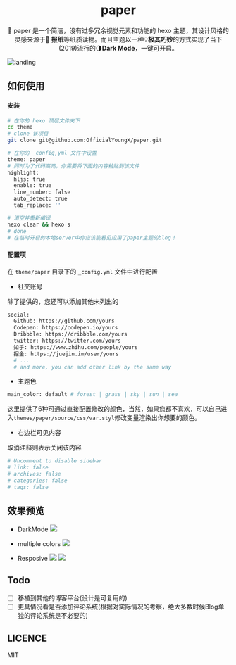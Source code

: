 <h1 align="center">paper</h1>

<p align="center">🎨 paper 是一个简洁，没有过多冗余视觉元素和功能的 hexo 主题，其设计风格的灵感来源于📰 <strong>报纸</strong>等纸质读物。而且主题以一种💡<strong>极其巧妙</strong>的方式实现了当下(2019)流行的🌗<strong>Dark Mode</strong>，一键可开启。</p>

![landing](https://source-hosting.oss-cn-shanghai.aliyuncs.com/Paper-showcase.png)

## 如何使用
#### 安装
```bash
# 在你的 hexo 顶层文件夹下
cd theme
# clone 该项目
git clone git@github.com:OfficialYoungX/paper.git
```

```bash
# 在你的 _config,yml 文件中设置
theme: paper
# 同时为了代码高亮，你需要将下面的内容粘贴到该文件
highlight:
  hljs: true
  enable: true
  line_number: false
  auto_detect: true
  tab_replace: ''
```
```bash
# 清空并重新编译
hexo clear && hexo s
# done
# 在临时开启的本地server中你应该能看见应用了paper主题的blog！
```
#### 配置项
在 `theme/paper` 目录下的 `_config.yml` 文件中进行配置
- 社交账号

除了提供的，您还可以添加其他未列出的

```bash
social:
  Github: https://github.com/yours
  Codepen: https://codepen.io/yours
  Dribbble: https://dribbble.com/yours
  twitter: https://twitter.com/yours
  知乎: https://www.zhihu.com/people/yours
  掘金: https://juejin.im/user/yours
  # ...
  # and more, you can add other link by the same way
```
- 主题色

```bash
main_color: default # forest | grass | sky | sun | sea
```
这里提供了6种可通过直接配置修改的颜色，当然，如果您都不喜欢，可以自己进入`themes/paper/source/css/var.styl`修改变量渲染出你想要的颜色。

- 右边栏可见内容

取消注释则表示关闭该内容

```bash
# Uncomment to disable sidebar
# link: false
# archives: false
# categories: false
# tags: false
```

## 效果预览
- DarkMode
![](https://source-hosting.oss-cn-shanghai.aliyuncs.com/paper-github-3.png)

- multiple colors
![](https://source-hosting.oss-cn-shanghai.aliyuncs.com/paper-github-4.png)

- Resposive
![](https://source-hosting.oss-cn-shanghai.aliyuncs.com/paper-github-1.png)
![](https://source-hosting.oss-cn-shanghai.aliyuncs.com/paper-github-2.png)

## Todo
- [ ] 移植到其他的博客平台(设计是可复用的)
- [ ] 更具情况看是否添加评论系统(根据对实际情况的考察，绝大多数时候Blog单独的评论系统是不必要的)

## LICENCE
MIT
